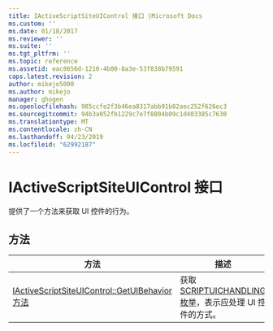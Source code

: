 ```yaml
---
title: IActiveScriptSiteUIControl 接口 |Microsoft Docs
ms.custom: ''
ms.date: 01/18/2017
ms.reviewer: ''
ms.suite: ''
ms.tgt_pltfrm: ''
ms.topic: reference
ms.assetid: eac8656d-1210-4b00-8a3e-53f838b79591
caps.latest.revision: 2
author: mikejo5000
ms.author: mikejo
manager: ghogen
ms.openlocfilehash: 985ccfe2f3b46ea8317abb91b82aec252f626ec3
ms.sourcegitcommit: 94b3a052fb1229c7e7f8804b09c1d403385c7630
ms.translationtype: MT
ms.contentlocale: zh-CN
ms.lasthandoff: 04/23/2019
ms.locfileid: "62992187"
---
```

# <a name="iactivescriptsiteuicontrol-interface"></a>IActiveScriptSiteUIControl 接口
提供了一个方法来获取 UI 控件的行为。  
  
## <a name="methods"></a>方法  
  
|方法|描述|  
|------------|-----------------|  
|[IActiveScriptSiteUIControl::GetUIBehavior 方法](../../winscript/reference/iactivescriptsiteuicontrol-getuibehavior-method.md)|获取[SCRIPTUICHANDLING 枚举](../../winscript/reference/scriptuichandling-enumeration.md)，表示应处理 UI 控件的方式。|